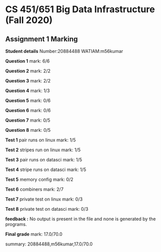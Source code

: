 # CS 451/651 Big Data Infrastructure (Fall 2020)
## Assignment 1 Marking

**Student details**
Number:20884488
WATIAM:m56kumar

**Question 1**
mark: 6/6

**Question 2**
mark: 2/2

**Question 3**
mark: 2/2

**Question 4**
mark: 1/3

**Question 5**
mark: 0/6

**Question 6**
mark: 0/6

**Question 7**
mark: 0/5

**Question 8**
mark: 0/5

**Test 1**
pair runs on linux
mark: 1/5

**Test 2**
stripes run on linux
mark: 1/5

**Test 3**
pair runs on datasci
mark: 1/5

**Test 4**
stripe runs on datasci
mark: 1/5

**Test 5**
memory config
mark: 0/2

**Test 6**
combiners
mark: 2/7

**Test 7**
private test on linux
mark: 0/3

**Test 8**
private test on datasci
mark: 0/3

**feedback :** No output is present in the file and none is generated by the programs.

**Final grade**
mark: 17.0/70.0

summary: 20884488,m56kumar,17.0/70.0